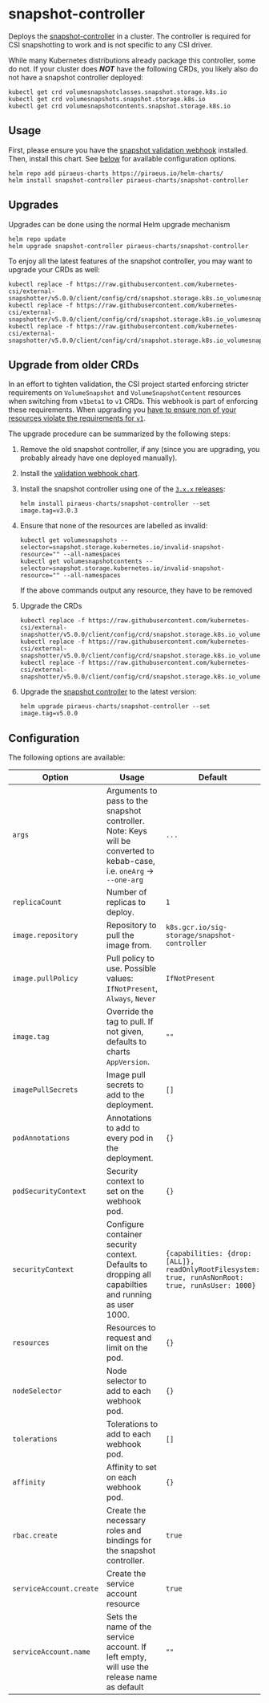 # snapshot-controller

Deploys the [snapshot-controller](https://github.com/kubernetes-csi/external-snapshotter) in a cluster.
The controller is required for CSI snapshotting to work and is not specific to any CSI driver.

While many Kubernetes distributions already package this controller, some do not. If your cluster does ***NOT***
have the following CRDs, you likely also do not have a snapshot controller deployed:

```
kubectl get crd volumesnapshotclasses.snapshot.storage.k8s.io
kubectl get crd volumesnapshots.snapshot.storage.k8s.io
kubectl get crd volumesnapshotcontents.snapshot.storage.k8s.io
```

## Usage

First, please ensure you have the [snapshot validation webhook](../snapshot-validation-webhook) installed.
Then, install this chart. See [below](#configuration) for available configuration options.

```
helm repo add piraeus-charts https://piraeus.io/helm-charts/
helm install snapshot-controller piraeus-charts/snapshot-controller
```

## Upgrades

Upgrades can be done using the normal Helm upgrade mechanism

```
helm repo update
helm upgrade snapshot-controller piraeus-charts/snapshot-controller
```

To enjoy all the latest features of the snapshot controller, you may want to upgrade your CRDs as well:

```
kubectl replace -f https://raw.githubusercontent.com/kubernetes-csi/external-snapshotter/v5.0.0/client/config/crd/snapshot.storage.k8s.io_volumesnapshotclasses.yaml
kubectl replace -f https://raw.githubusercontent.com/kubernetes-csi/external-snapshotter/v5.0.0/client/config/crd/snapshot.storage.k8s.io_volumesnapshots.yaml
kubectl replace -f https://raw.githubusercontent.com/kubernetes-csi/external-snapshotter/v5.0.0/client/config/crd/snapshot.storage.k8s.io_volumesnapshotcontents.yaml
```

## Upgrade from older CRDs

In an effort to tighten validation, the CSI project started enforcing stricter requirements on `VolumeSnapshot` and
`VolumeSnapshotContent` resources when switching from `v1beta1` to `v1` CRDs. This webhook is part of enforcing
these requirements. When upgrading you [have to ensure non of your resources violate the requirements for `v1`].

The upgrade procedure can be summarized by the following steps:

1. Remove the old snapshot controller, if any (since you are upgrading, you probably already have one deployed manually).
2. Install the [validation webhook chart](../snapshot-validation-webhook).
3. Install the snapshot controller using one of the [`3.x.x` releases]:

   ```
   helm install piraeus-charts/snapshot-controller --set image.tag=v3.0.3
   ```
4. Ensure that none of the resources are labelled as invalid:

   ```
   kubectl get volumesnapshots --selector=snapshot.storage.kubernetes.io/invalid-snapshot-resource="" --all-namespaces
   kubectl get volumesnapshotcontents --selector=snapshot.storage.kubernetes.io/invalid-snapshot-resource="" --all-namespaces
   ```

   If the above commands output any resource, they have to be removed

5. Upgrade the CRDs

   ```
   kubectl replace -f https://raw.githubusercontent.com/kubernetes-csi/external-snapshotter/v5.0.0/client/config/crd/snapshot.storage.k8s.io_volumesnapshotclasses.yaml
   kubectl replace -f https://raw.githubusercontent.com/kubernetes-csi/external-snapshotter/v5.0.0/client/config/crd/snapshot.storage.k8s.io_volumesnapshots.yaml
   kubectl replace -f https://raw.githubusercontent.com/kubernetes-csi/external-snapshotter/v5.0.0/client/config/crd/snapshot.storage.k8s.io_volumesnapshotcontents.yaml
   ```

6. Upgrade the [snapshot controller](../snapshot-controller) to the latest version:

   ```
   helm upgrade piraeus-charts/snapshot-controller --set image.tag=v5.0.0
   ```

## Configuration

The following options are available:

| Option                  | Usage                                                                                                                  | Default                                                                                            |
|-------------------------|------------------------------------------------------------------------------------------------------------------------|----------------------------------------------------------------------------------------------------|
| `args`                  | Arguments to pass to the snapshot controller. Note: Keys will be converted to kebab-case, i.e. `oneArg` -> `--one-arg` | `...`                                                                                              |
| `replicaCount`          | Number of replicas to deploy.                                                                                          | `1`                                                                                                |
| `image.repository`      | Repository to pull the image from.                                                                                     | `k8s.gcr.io/sig-storage/snapshot-controller`                                                       |
| `image.pullPolicy`      | Pull policy to use. Possible values: `IfNotPresent`, `Always`, `Never`                                                 | `IfNotPresent`                                                                                     |
| `image.tag`             | Override the tag to pull. If not given, defaults to charts `AppVersion`.                                               | `""`                                                                                               |
| `imagePullSecrets`      | Image pull secrets to add to the deployment.                                                                           | `[]`                                                                                               |
| `podAnnotations`        | Annotations to add to every pod in the deployment.                                                                     | `{}`                                                                                               |
| `podSecurityContext`    | Security context to set on the webhook pod.                                                                            | `{}`                                                                                               |
| `securityContext`       | Configure container security context. Defaults to dropping all capabilties and running as user 1000.                   | `{capabilities: {drop: [ALL]}, readOnlyRootFilesystem: true, runAsNonRoot: true, runAsUser: 1000}` |
| `resources`             | Resources to request and limit on the pod.                                                                             | `{}`                                                                                               |
| `nodeSelector`          | Node selector to add to each webhook pod.                                                                              | `{}`                                                                                               |
| `tolerations`           | Tolerations to add to each webhook pod.                                                                                | `[]`                                                                                               |
| `affinity`              | Affinity to set on each webhook pod.                                                                                   | `{}`                                                                                               |
| `rbac.create`           | Create the necessary roles and bindings for the snapshot controller.                                                   | `true`                                                                                             |
| `serviceAccount.create` | Create the service account resource                                                                                    | `true`                                                                                             |
| `serviceAccount.name`   | Sets the name of the service account. If left empty, will use the release name as default                              | `""`                                                                                               |

[`3.x.x` releases]: https://github.com/kubernetes-csi/external-snapshotter/releases
[have to ensure non of your resources violate the requirements for `v1`]: https://github.com/kubernetes-csi/external-snapshotter#validating-webhook
